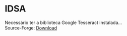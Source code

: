 # IDSA

Necessário ter a biblioteca Google Tesseract instalada...<br>
Source-Forge: [Download](https://pt.osdn.net/projects/sfnet_tesseract-ocr-alt/downloads/tesseract-ocr-setup-3.02.02.exe/)

